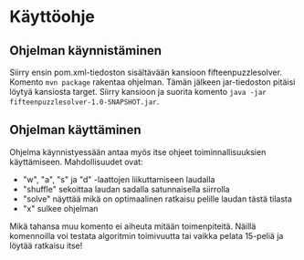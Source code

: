 # Käyttöohje

## Ohjelman käynnistäminen
Siirry ensin pom.xml-tiedoston sisältävään kansioon fifteenpuzzlesolver. Komento `mvn package` rakentaa ohjelman. Tämän jälkeen jar-tiedoston pitäisi löytyä kansiosta target. Siirry kansioon ja suorita komento `java -jar fifteenpuzzlesolver-1.0-SNAPSHOT.jar`.

## Ohjelman käyttäminen
Ohjelma käynnistyessään antaa myös itse ohjeet toiminnallisuuksien käyttämiseen. Mahdollisuudet ovat:
* "w", "a", "s" ja "d" -laattojen liikuttamiseen laudalla
* "shuffle" sekoittaa laudan sadalla satunnaisella siirrolla
* "solve" näyttää mikä on optimaalinen ratkaisu pelille laudan tästä tilasta
* "x" sulkee ohjelman

Mikä tahansa muu komento ei aiheuta mitään toimenpiteitä. Näillä komennoilla voi testata algoritmin toimivuutta tai vaikka pelata 15-peliä ja löytää ratkaisu itse!
